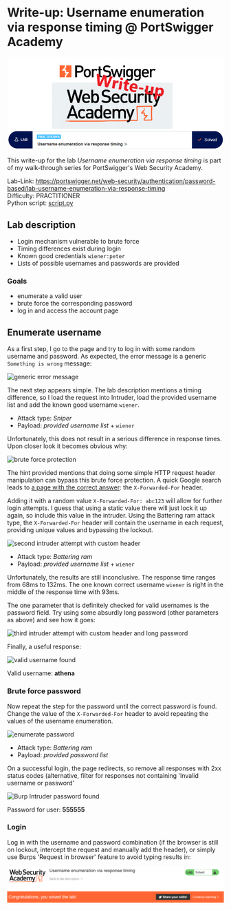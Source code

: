 # Write-up: Username enumeration via response timing @ PortSwigger Academy

![logo](img/logo.png)

This write-up for the lab *Username enumeration via response timing* is part of my walk-through series for PortSwigger's Web Security Academy.

Lab-Link: <https://portswigger.net/web-security/authentication/password-based/lab-username-enumeration-via-response-timing>  
Difficulty: PRACTITIONER  
Python script: [script.py](script.py)  

## Lab description

- Login mechanism vulnerable to brute force
- Timing differences exist during login
- Known good credentials  `wiener:peter`
- Lists of possible usernames and passwords are provided

### Goals

  - enumerate a valid user
  - brute force the corresponding password
  - log in and access the account page

## Enumerate username

As a first step, I go to the page and try to log in with some random username and password. As expected, the error message is a generic `Something is wrong` message:

![generic error message](img/generic_error_message.png)

The next step appears simple. The lab description mentions a timing difference, so I load the request into Intruder, load the provided username list and add the known good username `wiener`.

- Attack type: *Sniper*
- Payload: *provided username list* + `wiener`

Unfortunately, this does not result in a serious difference in response times. Upon closer look it becomes obvious why:

![brute force protection](img/brute_force_protection.png)

The hint provided mentions that doing some simple HTTP request header manipulation can bypass this brute force protection. A quick Google search leads to [a page with the correct answer](https://medium.com/r3d-buck3t/bypass-ip-restrictions-with-burp-suite-fb4c72ec8e9c): the `X-Forwarded-For` header.

Adding it with a random value `X-Forwarded-For: abc123` will allow for further login attempts. I guess that using a static value there will just lock it up again, so include this value in the intruder. Using the Battering ram attack type, the `X-Forwarded-For` header will contain the username in each request, providing unique values and bypassing the lockout.

![second intruder attempt with custom header](img/use-custom-header.png)

- Attack type: *Battering ram*
- Payload: *provided username list* + `wiener`

Unfortunately, the results are still inconclusive. The response time ranges from 68ms to 132ms. The one known correct username `wiener` is right in the middle of the response time with 93ms.

The one parameter that is definitely checked for valid usernames is the password field. Try using some absurdly long password (other parameters as above) and see how it goes:

![third intruder attempt with custom header and long password](img/use-custom-header-and-long-pw.png)

Finally, a useful response:

![valid username found](img/valid-username-found.png)

Valid username: **athena**

### Brute force password

Now repeat the step for the password until the correct password is found. Change the value of the `X-Forwarded-For` header to avoid repeating the values of the username enumeration.

![enumerate password](img/enumerate-password.png)

- Attack type: *Battering ram*
- Payload: *provided password list*

On a successful login, the page redirects, so remove all responses with 2xx status codes (alternative, filter for responses not containing 'Invalid username or password'

![Burp Intruder password found](img/password_found.png)

Password for user: **555555**

### Login

Log in with the username and password combination (if the browser is still on lockout, intercept the request and manually add the header), or simply use Burps 'Request in browser' feature to avoid typing results in:

![success](img/success.png)
